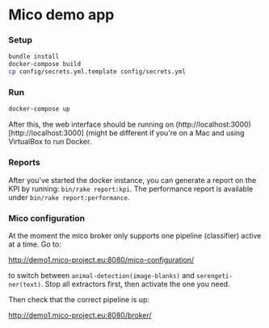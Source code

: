 # Mico demo app

### Setup

```bash
bundle install
docker-compose build
cp config/secrets.yml.template config/secrets.yml
```

### Run

```bash
docker-compose up
```

After this, the web interface should be running on (http://localhost:3000)[http://localhost:3000] (might be different if you're on a Mac and using VirtualBox to run Docker.

### Reports

After you've started the docker instance, you can generate a report on the KPI by running: `bin/rake report:kpi`. The performance report is available under `bin/rake report:performance`.





### Mico configuration

At the moment the mico broker only supports one pipeline (classifier) active at a time. Go to:

http://demo1.mico-project.eu:8080/mico-configuration/

to switch between `animal-detection(image-blanks)` and `serengeti-ner(text)`. Stop all extractors first, then activate the one you need.

Then check that the correct pipeline is up:

http://demo1.mico-project.eu:8080/broker/
